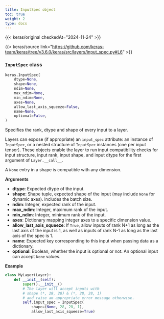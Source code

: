 ```yaml
---
title: InputSpec object
toc: true
weight: 2
type: docs
---
```


{{< keras/original checkedAt="2024-11-24" >}}

{{< keras/source link="https://github.com/keras-team/keras/tree/v3.6.0/keras/src/layers/input_spec.py#L6" >}}

### `InputSpec` class

```python
keras.InputSpec(
    dtype=None,
    shape=None,
    ndim=None,
    max_ndim=None,
    min_ndim=None,
    axes=None,
    allow_last_axis_squeeze=False,
    name=None,
    optional=False,
)
```

Specifies the rank, dtype and shape of every input to a layer.

Layers can expose (if appropriate) an `input_spec` attribute: an instance of `InputSpec`, or a nested structure of `InputSpec` instances (one per input tensor). These objects enable the layer to run input compatibility checks for input structure, input rank, input shape, and input dtype for the first argument of `Layer.__call__`.

A `None` entry in a shape is compatible with any dimension.

**Arguments**

- **dtype**: Expected dtype of the input.
- **shape**: Shape tuple, expected shape of the input (may include `None` for dynamic axes). Includes the batch size.
- **ndim**: Integer, expected rank of the input.
- **max_ndim**: Integer, maximum rank of the input.
- **min_ndim**: Integer, minimum rank of the input.
- **axes**: Dictionary mapping integer axes to a specific dimension value.
- **allow_last_axis_squeeze**: If `True`, allow inputs of rank N+1 as long as the last axis of the input is 1, as well as inputs of rank N-1 as long as the last axis of the spec is 1.
- **name**: Expected key corresponding to this input when passing data as a dictionary.
- **optional**: Boolean, whether the input is optional or not. An optional input can accept `None` values.

**Example**

```python
class MyLayer(Layer):
    def __init__(self):
        super().__init__()
        # The layer will accept inputs with
        # shape (*, 28, 28) & (*, 28, 28, 1)
        # and raise an appropriate error message otherwise.
        self.input_spec = InputSpec(
            shape=(None, 28, 28, 1),
            allow_last_axis_squeeze=True)

```
